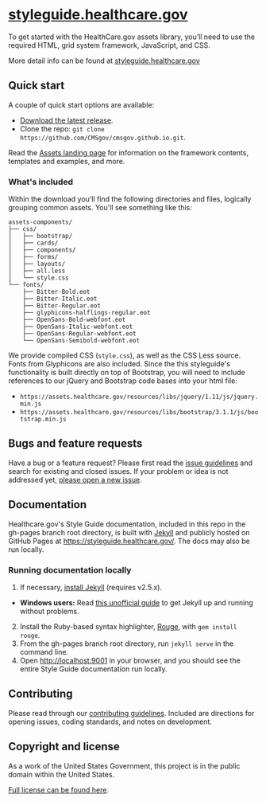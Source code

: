 # [styleguide.healthcare.gov](https://styleguide.healthcare.gov)

To get started with the HealthCare.gov assets library, you’ll need to use the required HTML, grid system framework, JavaScript, and CSS.

More detail info can be found at [styleguide.healthcare.gov](https://styleguide.healthcare.gov)

## Quick start

A couple of quick start options are available:

- [Download the latest release](https://github.com/CMSgov/cmsgov.github.io/archive/master.zip).
- Clone the repo: `git clone https://github.com/CMSgov/cmsgov.github.io.git`.

Read the [Assets landing page](https://[styleguide.healthcare.gov/assets/) for information on the framework contents, templates and examples, and more.

### What's included

Within the download you'll find the following directories and files, logically grouping common assets. You'll see something like this:

```
assets-components/
├── css/
│   ├── bootstrap/
│   ├── cards/
│   ├── components/
│   ├── forms/
│   ├── layouts/
│   ├── all.less
│   └── style.css
└── fonts/
    ├── Bitter-Bold.eot
    ├── Bitter-Italic.eot
    ├── Bitter-Regular.eot
    ├── glyphicons-halflings-regular.eot
    ├── OpenSans-Bold-webfont.eot
    ├── OpenSans-Italic-webfont.eot
    ├── OpenSans-Regular-webfont.eot
    └── OpenSans-Semibold-webfont.eot
```

We provide compiled CSS (`style.css`), as well as the CSS Less source. Fonts from Glyphicons are also included. Since the this styleguide's functionality is built directly on top of Bootstrap, you will need to include references to our jQuery and Bootstrap code bases into your html file:

- `https://assets.healthcare.gov/resources/libs/jquery/1.11/js/jquery.min.js`
- `https://assets.healthcare.gov/resources/libs/bootstrap/3.1.1/js/bootstrap.min.js`

## Bugs and feature requests

Have a bug or a feature request? Please first read the [issue guidelines](https://github.com/CMSgov/cmsgov.github.io/blob/master/CONTRIBUTING.md) and search for existing and closed issues. If your problem or idea is not addressed yet, [please open a new issue](https://github.com/CMSgov/cmsgov.github.io/issues/new).


## Documentation

Healthcare.gov's Style Guide documentation, included in this repo in the gh-pages branch root directory, is built with [Jekyll](http://jekyllrb.com) and publicly hosted on GitHub Pages at <https://styleguide.healthcare.gov/>. The docs may also be run locally.

### Running documentation locally

1. If necessary, [install Jekyll](http://jekyllrb.com/docs/installation) (requires v2.5.x).
  - **Windows users:** Read [this unofficial guide](http://jekyll-windows.juthilo.com/) to get Jekyll up and running without problems.
2. Install the Ruby-based syntax highlighter, [Rouge](https://github.com/jneen/rouge), with `gem install rouge`.
3. From the gh-pages branch root directory, run `jekyll serve` in the command line.
4. Open <http://localhost:9001> in your browser, and you should see the entire Style Guide documentation run locally.

## Contributing

Please read through our [contributing guidelines](https://github.com/CMSgov/cmsgov.github.io/blob/master/CONTRIBUTING.md). Included are directions for opening issues, coding standards, and notes on development.

## Copyright and license

As a work of the United States Government, this project is in the public domain within the United States.

[Full license can be found here](https://github.com/CMSgov/cmsgov.github.io/blob/master/LICENSE.md).